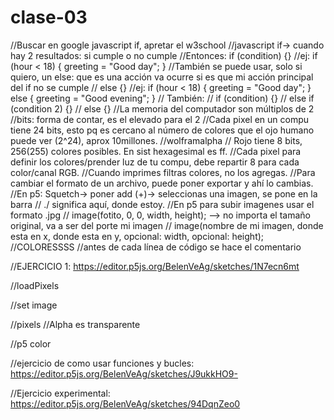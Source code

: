 # clase-03
//Buscar en google javascript if, apretar el w3school
//javascript if-> cuando hay 2 resultados: si cumple o no cumple
//Entonces:  if (condition) {}
//ej: if (hour < 18) {
  greeting = "Good day";
}
//También se puede usar, solo si quiero, un else: que es una acción va ocurre si es que mi acción principal del if no se cumple
// else {}
//ej: if (hour < 18) {
  greeting = "Good day";
} else {
  greeting = "Good evening";
}
// También:
//  if (condition) {}
//  else if (condition 2) {}
//  else {}
//La memoria del computador son múltiplos de 2
//bits: forma de contar, es el elevado para el 2
//Cada pixel en un compu tiene 24 bits, esto pq es cercano al número de colores que el ojo humano puede ver (2^24), aprox 10millones.
//wolframalpha
// Rojo tiene 8 bits, 256(255) colores posibles. En sist hexagesimal es ff. 
//Cada pixel para definir los colores/prender luz de tu compu, debe repartir 8 para cada color/canal RGB.
//Cuando imprimes filtras colores, no los agregas.
//Para cambiar el formato de un archivo, puede poner exportar y ahí lo cambias.
//En p5: Squetch-> poner add (+)-> seleccionas una imagen, se pone en la barra
//  ./ significa aquí, donde estoy.
//En p5 para subir imagenes usar el formato .jpg
// image(fotito, 0, 0, width, height); --> no importa el tamaño original, va a ser del porte mi imagen
//  image(nombre de mi imagen, donde esta en x, donde esta en y, opcional: width, opcional: height); 
//COLORESSSS
//antes de cada línea de código se hace el comentario

//EJERCICIO 1: https://editor.p5js.org/BelenVeAg/sketches/1N7ecn6mt

//loadPixels

//set image

//pixels
//Alpha es transparente

//p5 color

//ejercicio de como usar funciones y bucles: https://editor.p5js.org/BelenVeAg/sketches/J9ukkHO9-

//Ejercicio experimental: https://editor.p5js.org/BelenVeAg/sketches/94DqnZeo0

